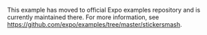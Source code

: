 This example has moved to official Expo examples repository and is currently maintained there. For more information, see https://github.com/expo/examples/tree/master/stickersmash.
